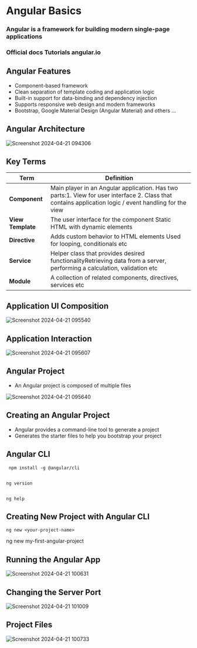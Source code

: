 # Angular Basics

### Angular is a framework for building modern single-page applications

### Official docs Tutorials angular.io

## Angular Features

- Component-based framework
- Clean separation of template coding and application logic
- Built-in support for data-binding and dependency injection
- Supports responsive web design and modern frameworks
- Bootstrap, Google Material Design (Angular Material) and others …

## Angular Architecture

![Screenshot 2024-04-21 094306](https://github.com/OmprakashOrnold/DailyNotes/assets/36263846/8a87d9bc-6aac-404b-9d81-05390d898236)

## Key Terms

| Term   | Definition |
|-----------------|-----------------|
| **Component**   | Main player in an Angular application. Has two parts:1. View for user interface 2. Class that contains application logic / event handling for the view   |
| **View Template**   | The user interface for the component Static HTML with dynamic elements   |
| **Directive**   | Adds custom behavior to HTML elements Used for looping, conditionals etc   |
| **Service**   | Helper class that provides desired functionalityRetrieving data from a server, performing a calculation, validation etc   |
| **Module**  | A collection of related components, directives, services etc  |

## Application UI Composition
![Screenshot 2024-04-21 095540](https://github.com/OmprakashOrnold/DailyNotes/assets/36263846/dfe7015f-3276-47b9-9777-8e6d84235f98)

## Application Interaction
![Screenshot 2024-04-21 095607](https://github.com/OmprakashOrnold/DailyNotes/assets/36263846/a45a1048-6152-49d6-a0de-7881bb387913)

## Angular Project

- An Angular project is composed of multiple files

![Screenshot 2024-04-21 095640](https://github.com/OmprakashOrnold/DailyNotes/assets/36263846/cab3462f-77ba-4f43-ae02-aade86f67511)

## Creating an Angular Project

- Angular provides a command-line tool to generate a project
- Generates the starter files to help you bootstrap your project

## Angular CLI

     npm install -g @angular/cli


    ng version


    ng help


## Creating New Project with Angular CLI

    ng new <your-project-name>

   ng new my-first-angular-project

## Running the Angular App
![Screenshot 2024-04-21 100631](https://github.com/OmprakashOrnold/DailyNotes/assets/36263846/506aecc5-a729-47b3-b65f-ad8e37b13338)

## Changing the Server Port
![Screenshot 2024-04-21 101009](https://github.com/OmprakashOrnold/DailyNotes/assets/36263846/9fa0260e-fb15-405c-b15e-1bb54a5e756e)
## Project Files
![Screenshot 2024-04-21 100733](https://github.com/OmprakashOrnold/DailyNotes/assets/36263846/4e84a89e-9437-4b0f-8c5f-da90f0f1a418)
